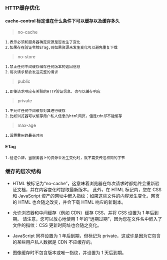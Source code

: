 ### HTTP缓存优化
#### cache-control 标定谁在什么条件下可以缓存以及缓存多久

> no-cache 

    1.表示必须和服务器确定资源是否发生了变化
    2.如果存在验证令牌ETag,则如果资源未发生变化可以避免重复下载

> no-store 

    1.禁止任何中间缓存储存任何版本的返回信息
    2.每次请求都会发送完整的请求

> public

    1.即使请求响应有关联的HTTP验证信息，也可以缓存响应

> private

    1.不允许任何中间缓存对其进行缓存
    2.比如浏览器可以缓存用户私人信息的html网页，但是cdn却不能缓存

> max-age

    1.设置重用的最长时间

#### ETag

    1.验证令牌，当服务器上的资源未发生变化时，就不需要传送相同的字节


### 缓存的层次结构

- HTML 被标记为“no-cache”，这意味着浏览器在每次请求时都始终会重新验证文档，并在内容变化时提取最新版本。 此外，在 HTML 标记内，您在 CSS 和 JavaScript 资产的网址中嵌入指纹：如果这些文件的内容发生变化，网页的 HTML 也会随之改变，并会下载 HTML 响应的新副本。

- 允许浏览器和中间缓存（例如 CDN）缓存 CSS，并将 CSS 设置为 1 年后到期。 请注意，您可以放心地使用 1 年的“远期过期”，因为您在文件名中嵌入了文件的指纹：CSS 更新时网址也会随之变化。

- JavaScript 同样设置为 1 年后到期，但标记为 private，这或许是因为它包含的某些用户私人数据是 CDN 不应缓存的。

- 图像缓存时不包含版本或唯一指纹，并设置为 1 天后到期。
